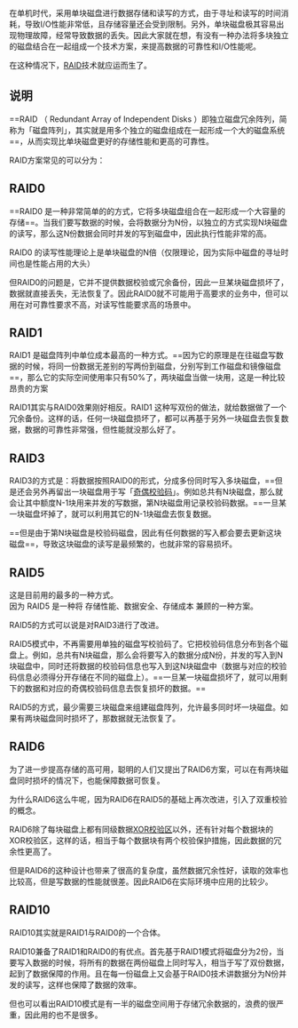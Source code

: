在单机时代，采用单块磁盘进行数据存储和读写的方式，由于寻址和读写的时间消耗，导致I/O性能非常低，且存储容量还会受到限制。另外，单块磁盘极其容易出现物理故障，经常导致数据的丢失。因此大家就在想，有没有一种办法将多块独立的磁盘结合在一起组成一个技术方案，来提高数据的可靠性和I/O性能呢。

在这种情况下，[RAID](https://zhida.zhihu.com/search?content_id=10432475&content_type=Article&match_order=1&q=RAID&zhida_source=entity)技术就应运而生了。

## 说明
==RAID （ Redundant Array of Independent Disks ）即独立磁盘冗余阵列，简称为「磁盘阵列」，其实就是用多个独立的磁盘组成在一起形成一个大的磁盘系统==，从而实现比单块磁盘更好的存储性能和更高的可靠性。

RAID方案常见的可以分为：

## **RAID0**

==RAID0 是一种非常简单的的方式，它将多块磁盘组合在一起形成一个大容量的存储==。当我们要写数据的时候，会将数据分为N份，以独立的方式实现N块磁盘的读写，那么这N份数据会同时并发的写到磁盘中，因此执行性能非常的高。

RAID0 的读写性能理论上是单块磁盘的N倍（仅限理论，因为实际中磁盘的寻址时间也是性能占用的大头）

但RAID0的问题是，它并不提供数据校验或冗余备份，因此一旦某块磁盘损坏了，数据就直接丢失，无法恢复了。因此RAID0就不可能用于高要求的业务中，但可以用在对可靠性要求不高，对读写性能要求高的场景中。
## **RAID1**

RAID1 是磁盘阵列中单位成本最高的一种方式。==因为它的原理是在往磁盘写数据的时候，将同一份数据无差别的写两份到磁盘，分别写到工作磁盘和镜像磁盘==，那么它的实际空间使用率只有50%了，两块磁盘当做一块用，这是一种比较昂贵的方案

RAID1其实与RAID0效果刚好相反。RAID1 这种写双份的做法，就给数据做了一个冗余备份。这样的话，任何一块磁盘损坏了，都可以再基于另外一块磁盘去恢复数据，数据的可靠性非常强，但性能就没那么好了。

## **RAID3**

RAID3的方式是：将数据按照RAID0的形式，分成多份同时写入多块磁盘，==但是还会另外再留出一块磁盘用于写「[奇偶校验码](https://zhida.zhihu.com/search?content_id=10432475&content_type=Article&match_order=1&q=%E5%A5%87%E5%81%B6%E6%A0%A1%E9%AA%8C%E7%A0%81&zhida_source=entity)」。例如总共有N块磁盘，那么就会让其中额度N-1块用来并发的写数据，第N块磁盘用记录校验码数据。==一旦某一块磁盘坏掉了，就可以利用其它的N-1块磁盘去恢复数据。

==但是由于第N块磁盘是校验码磁盘，因此有任何数据的写入都会要去更新这块磁盘==，导致这块磁盘的读写是最频繁的，也就非常的容易损坏。

## **RAID5**
这是目前用的最多的一种方式。  
因为 RAID5 是一种将 存储性能、数据安全、存储成本 兼顾的一种方案。

RAID5的方式可以说是对RAID3进行了改进。

RAID5模式中，不再需要用单独的磁盘写校验码了。它把校验码信息分布到各个磁盘上。例如，总共有N块磁盘，那么会将要写入的数据分成N份，并发的写入到N块磁盘中，同时还将数据的校验码信息也写入到这N块磁盘中（数据与对应的校验码信息必须得分开存储在不同的磁盘上）。==一旦某一块磁盘损坏了，就可以用剩下的数据和对应的奇偶校验码信息去恢复损坏的数据。==

RAID5的方式，最少需要三块磁盘来组建磁盘阵列，允许最多同时坏一块磁盘。如果有两块磁盘同时损坏了，那数据就无法恢复了。
## **RAID6**

为了进一步提高存储的高可用，聪明的人们又提出了RAID6方案，可以在有两块磁盘同时损坏的情况下，也能保障数据可恢复。

为什么RAID6这么牛呢，因为RAID6在RAID5的基础上再次改进，引入了双重校验的概念。

RAID6除了每块磁盘上都有同级数据[XOR校验区](https://zhida.zhihu.com/search?content_id=10432475&content_type=Article&match_order=1&q=XOR%E6%A0%A1%E9%AA%8C%E5%8C%BA&zhida_source=entity)以外，还有针对每个数据块的XOR校验区，这样的话，相当于每个数据块有两个校验保护措施，因此数据的冗余性更高了。

但是RAID6的这种设计也带来了很高的复杂度，虽然数据冗余性好，读取的效率也比较高，但是写数据的性能就很差。因此RAID6在实际环境中应用的比较少。

## **RAID10**

RAID10其实就是RAID1与RAID0的一个合体。

RAID10兼备了RAID1和RAID0的有优点。首先基于RAID1模式将磁盘分为2份，当要写入数据的时候，将所有的数据在两份磁盘上同时写入，相当于写了双份数据，起到了数据保障的作用。且在每一份磁盘上又会基于RAID0技术讲数据分为N份并发的读写，这样也保障了数据的效率。

但也可以看出RAID10模式是有一半的磁盘空间用于存储冗余数据的，浪费的很严重，因此用的也不是很多。
